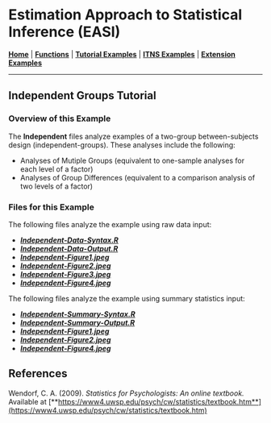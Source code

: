 # Estimation Approach to Statistical Inference (EASI)

[**Home**](https://github.com/cwendorf/EASI/) | 
[**Functions**](https://github.com/cwendorf/EASI/tree/master/A-Functions) | 
[**Tutorial Examples**](https://github.com/cwendorf/EASI/tree/master/B-TutorialExamples) | 
[**ITNS Examples**](https://github.com/cwendorf/EASI/tree/master/C-ITNSExamples) | 
[**Extension Examples**](https://github.com/cwendorf/EASI/tree/master/D-ExtensionExamples)

---

## Independent Groups Tutorial

### Overview of this Example

The **Independent** files analyze examples of a two-group between-subjects design (independent-groups). These analyses include the following:

- Analyses of Mutiple Groups (equivalent to one-sample analyses for each level of a factor)
- Analyses of Group Differences (equivalent to a comparison analysis of two levels of a factor)

### Files for this Example

The following files analyze the example using raw data input:

- [**_Independent-Data-Syntax.R_**](./Independent-Data-Syntax.R)
- [**_Independent-Data-Output.R_**](./Independent-Data-Output.R)
- [**_Independent-Figure1.jpeg_**](./Independent-Figure1.jpeg)
- [**_Independent-Figure2.jpeg_**](./Independent-Figure2.jpeg)
- [**_Independent-Figure3.jpeg_**](./Independent-Figure3.jpeg) 
- [**_Independent-Figure4.jpeg_**](./Independent-Figure4.jpeg)

The following files analyze the example using summary statistics input:

- [**_Independent-Summary-Syntax.R_**](./Independent-Summary-Syntax.R)
- [**_Independent-Summary-Output.R_**](./Independent-Summary-Output.R)
- [**_Independent-Figure1.jpeg_**](./Independent-Figure1.jpeg)
- [**_Independent-Figure2.jpeg_**](./Independent-Figure2.jpeg)
- [**_Independent-Figure4.jpeg_**](./Independent-Figure4.jpeg) 

## References

Wendorf, C. A. (2009). _Statistics for Psychologists: An online textbook._ Available at [**https://www4.uwsp.edu/psych/cw/statistics/textbook.htm**](https://www4.uwsp.edu/psych/cw/statistics/textbook.htm)
